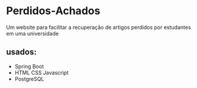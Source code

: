 # Perdidos-Achados
Um website para facilitar a recuperação de artigos perdidos por estudantes em uma universidade

## usados:

- Spring Boot
- HTML CSS Javascript
- PostgreSQL

